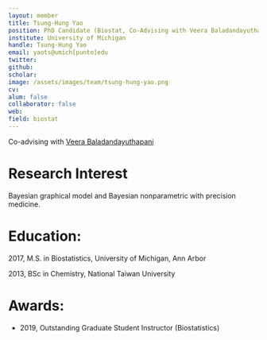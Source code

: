 ```yaml
---
layout: member
title: Tsung-Hung Yao
position: PhD Candidate (Biostat, Co-Advising with Veera Baladandayuthapani); May 2017 - MS
institute: University of Michigan
handle: Tsung-Hung Yao
email: yaots@umich[punto]edu
twitter: 
github: 
scholar: 
image: /assets/images/team/tsung-hung-yao.png
cv: 
alum: false
collaborator: false                               
web: 
field: biostat
---
```


Co-advising with [Veera Baladandayuthapani](https://bayesrx.github.io/)

# Research Interest

Bayesian graphical model and Bayesian nonparametric with precision medicine.

# Education:

2017, M.S. in Biostatistics, University of Michigan, Ann Arbor

2013, BSc in Chemistry, National Taiwan University


# Awards:

* 2019, Outstanding Graduate Student Instructor (Biostatistics)

